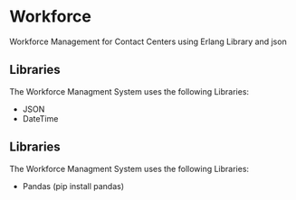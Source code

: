 # Workforce
Workforce Management for Contact Centers using Erlang Library and json

## Libraries
The Workforce Managment System uses the following Libraries:
- JSON
- DateTime

## Libraries
The Workforce Managment System uses the following Libraries:
- Pandas (pip install pandas)
